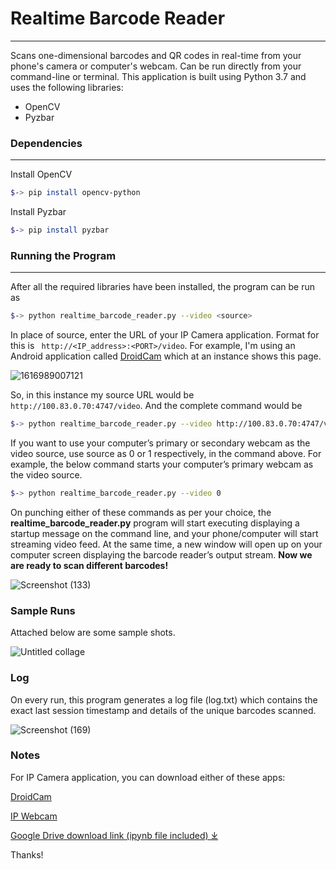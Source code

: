 # Realtime Barcode Reader
---
Scans one-dimensional barcodes and QR codes in real-time from your phone's camera or computer's webcam. Can be run directly from your command-line or terminal. This application is built using Python 3.7 and uses the following libraries:

- OpenCV
- Pyzbar

### Dependencies
---
Install OpenCV
```sh
$-> pip install opencv-python
```
Install Pyzbar
```sh
$-> pip install pyzbar
```

### Running the Program
---
After all the required libraries have been installed, the program can be run as
```sh
$-> python realtime_barcode_reader.py --video <source>
```
In place of source, enter the URL of your IP Camera application. Format for this is ``` http://<IP_address>:<PORT>/video```. 
For example, I'm using an Android application called [DroidCam](https://play.google.com/store/apps/details?id=com.dev47apps.droidcam) which at an instance shows this page.

![1616989007121](https://user-images.githubusercontent.com/80940234/112825314-3bad0680-90a9-11eb-8389-75bc66169550.jpg)

So, in this instance my source URL would be ```http://100.83.0.70:4747/video```. And the complete command would be
```sh
$-> python realtime_barcode_reader.py --video http://100.83.0.70:4747/video
```
If you want to use your computer’s primary or secondary webcam as the video source, use source as 0 or 1 respectively, in the command above. For example, the below command starts your computer’s primary webcam as the video source.
```sh
$-> python realtime_barcode_reader.py --video 0
```
On punching either of these commands as per your choice, the **realtime_barcode_reader.py** program will start executing displaying a startup message on the command line, and your phone/computer will start streaming video feed. At the same time, a new window will open up on your computer screen displaying the barcode reader’s output stream.
**Now we are ready to scan different barcodes!**

![Screenshot (133)](https://user-images.githubusercontent.com/80940234/112826604-d823d880-90aa-11eb-9dd4-973ea31aae55.png)

### Sample Runs

Attached below are some sample shots.

![Untitled collage](https://user-images.githubusercontent.com/80940234/112828520-6bf6a400-90ad-11eb-9630-59833f24a1df.jpg)

### Log

On every run, this program generates a log file (log.txt) which contains the exact last session timestamp and details of the unique barcodes scanned.

![Screenshot (169)](https://user-images.githubusercontent.com/80940234/112828876-ed4e3680-90ad-11eb-8651-5d19a8f29fee.png)

### Notes

For IP Camera application, you can download either of these apps:

[DroidCam](https://play.google.com/store/apps/details?id=com.dev47apps.droidcam)

[IP Webcam](https://play.google.com/store/apps/details?id=com.pas.webcam)

[Google Drive download link (ipynb file included) ⤓](https://drive.google.com/drive/folders/1PxKK17r4U2jFhb8HkbiN57yTIwbqJ7qy?usp=sharing)

Thanks!
